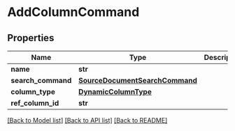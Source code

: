 # AddColumnCommand

## Properties
Name | Type | Description | Notes
------------ | ------------- | ------------- | -------------
**name** | **str** |  | [optional] 
**search_command** | [**SourceDocumentSearchCommand**](SourceDocumentSearchCommand.md) |  | [optional] 
**column_type** | [**DynamicColumnType**](DynamicColumnType.md) |  | [optional] 
**ref_column_id** | **str** |  | [optional] 

[[Back to Model list]](../README.md#documentation-for-models) [[Back to API list]](../README.md#documentation-for-api-endpoints) [[Back to README]](../README.md)

